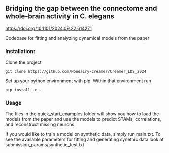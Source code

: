 ## Bridging the gap between the connectome and whole-brain activity in C. elegans
https://doi.org/10.1101/2024.09.22.614271

Codebase for fitting and analyzing dynamical models from the paper

### Installation:
Clone the project

```git clone https://github.com/Nondairy-Creamer/Creamer_LDS_2024```

Set up your python environment with pip. Within that environment run

```pip install -e .```

### Usage
The files in the quick_start_examples folder will show you how to load the models from the paper and use the models to predict STAMs, correlations, and reconstruct missing neurons.

If you would like to train a model on synthetic data, simply run main.txt. To see the available parameters for fitting and generating synethic data look at submission_params/synthetic_test.txt
